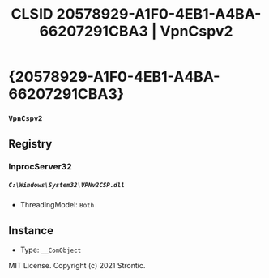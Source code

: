 ﻿---
title: "CLSID 20578929-A1F0-4EB1-A4BA-66207291CBA3 | VpnCspv2"
excerpt: What is COM-Object CLSID 20578929-A1F0-4EB1-A4BA-66207291CBA3?
---

# {20578929-A1F0-4EB1-A4BA-66207291CBA3}

### `VpnCspv2`

## Registry


### InprocServer32

##### `C:\Windows\System32\VPNv2CSP.dll`
* ThreadingModel: `Both`

## Instance

* Type: `__ComObject`

MIT License. Copyright (c) 2021 Strontic.


